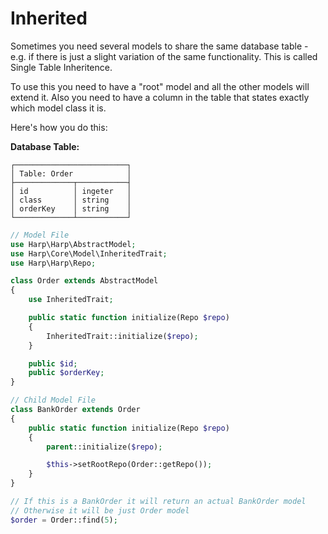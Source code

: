 # Inherited

Sometimes you need several models to share the same database table - e.g. if there is just a slight variation of the same functionality. This is called Single Table Inheritence.

To use this you need to have a "root" model and all the other models will extend it. Also you need to have a column in the table that states exactly which model class it is.

Here's how you do this:

__Database Table:__

```
┌─────────────────────────┐
│ Table: Order            │
├─────────────┬───────────┤
│ id          │ ingeter   │
│ class       │ string    │
│ orderKey    │ string    │
└─────────────┴───────────┘
```

```php
// Model File
use Harp\Harp\AbstractModel;
use Harp\Core\Model\InheritedTrait;
use Harp\Harp\Repo;

class Order extends AbstractModel
{
    use InheritedTrait;

    public static function initialize(Repo $repo)
    {
        InheritedTrait::initialize($repo);
    }

    public $id;
    public $orderKey;
}

// Child Model File
class BankOrder extends Order
{
    public static function initialize(Repo $repo)
    {
        parent::initialize($repo);

        $this->setRootRepo(Order::getRepo());
    }
}

// If this is a BankOrder it will return an actual BankOrder model
// Otherwise it will be just Order model
$order = Order::find(5);
```


